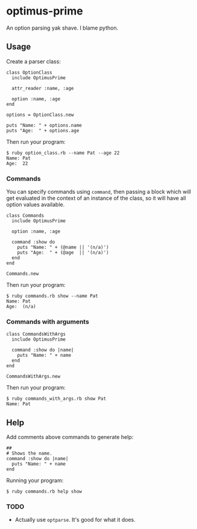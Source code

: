 # optimus-prime

An option parsing yak shave. I blame python.

## Usage

Create a parser class:

    class OptionClass
      include OptimusPrime

      attr_reader :name, :age

      option :name, :age
    end

    options = OptionClass.new

    puts "Name: " + options.name
    puts "Age:  " + options.age

Then run your program:

    $ ruby option_class.rb --name Pat --age 22
    Name: Pat
    Age:  22

### Commands

You can specify commands using `command`, then passing a block
which will get evaluated in the context of an instance of the class,
so it will have all option values available.

    class Commands
      include OptimusPrime

      option :name, :age

      command :show do
        puts "Name: " + (@name || '(n/a)')
        puts "Age:  " + (@age  || '(n/a)')
      end
    end

    Commands.new

Then run your program:

    $ ruby commands.rb show --name Pat
    Name: Pat
    Age:  (n/a)

### Commands with arguments

    class CommandsWithArgs
      include OptimusPrime

      command :show do |name|
        puts "Name: " + name
      end
    end

    CommandsWithArgs.new

Then run your program:

    $ ruby commands_with_args.rb show Pat
    Name: Pat

## Help

Add comments above commands to generate help:

    ##
    # Shows the name.
    command :show do |name|
      puts "Name: " + name
    end

Running your program:

    $ ruby commands.rb help show


### TODO

* Actually use `optparse`. It's good for what it does.
